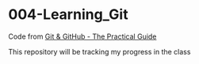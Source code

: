 # 004-Learning_Git
Code from [Git & GitHub - The Practical Guide](https://www.udemy.com/course/git-github-practical-guide/)

This repository will be tracking my progress in the class
